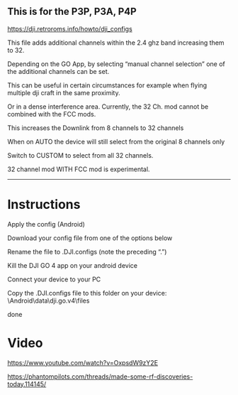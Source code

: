 ## This is for the P3P, P3A, P4P

https://dji.retroroms.info/howto/dji_configs

This file adds additional channels within the 2.4 ghz band increasing them to 32.

Depending on the GO App, by selecting “manual channel selection” one of the additional channels can be set.

This can be useful in certain circumstances for example when flying multiple dji craft in the same proximity.

Or in a dense interference area. Currently, the 32 Ch. mod cannot be combined with the FCC mods.

This increases the Downlink from 8 channels to 32 channels

When on AUTO the device will still select from the original 8 channels only

Switch to CUSTOM to select from all 32 channels.

32 channel mod WITH FCC mod is experimental.

---
# Instructions

Apply the config (Android)

Download your config file from one of the options below

Rename the file to .DJI.configs (note the preceding “.”)

Kill the DJI GO 4 app on your android device

Connect your device to your PC

Copy the .DJI.configs file to this folder on your device: \Android\data\dji.go.v4\files

done

# Video

https://www.youtube.com/watch?v=OxpsdW9zY2E

https://phantompilots.com/threads/made-some-rf-discoveries-today.114145/